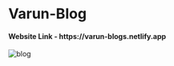 <h1>Varun-Blog</h1>
<h4>Website Link - https://varun-blogs.netlify.app</h4>


![blog](https://github.com/VARUNKUMAR2020/Varun-Blog/assets/111338202/0aff62c3-c892-452a-9c1b-bffe8704c5bf)
